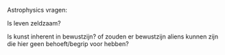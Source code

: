 

Astrophysics vragen:

Is leven zeldzaam?



Is kunst inherent in bewustzijn? of zouden er bewustzijn  aliens kunnen zijn die hier geen behoeft/begrip voor hebben?